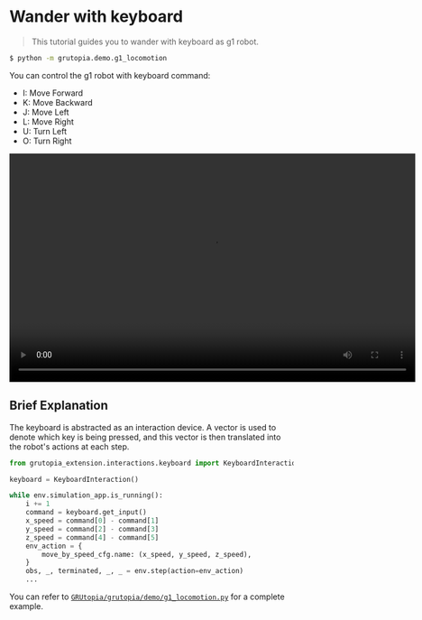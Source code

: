 # Wander with keyboard

> This tutorial guides you to wander with keyboard as g1 robot.

```bash
$ python -m grutopia.demo.g1_locomotion
```

You can control the g1 robot with keyboard command:

- I: Move Forward
- K: Move Backward
- J: Move Left
- L: Move Right
- U: Turn Left
- O: Turn Right

<video width="720" height="405" controls>
    <source src="../../../_static/video/g1_locomotion.webm" type="video/webm">
</video>

## Brief Explanation

The keyboard is abstracted as an interaction device. A vector is used to denote which key is being pressed, and this vector is then translated into the robot's actions at each step.

```python
from grutopia_extension.interactions.keyboard import KeyboardInteraction

keyboard = KeyboardInteraction()

while env.simulation_app.is_running():
    i += 1
    command = keyboard.get_input()
    x_speed = command[0] - command[1]
    y_speed = command[2] - command[3]
    z_speed = command[4] - command[5]
    env_action = {
        move_by_speed_cfg.name: (x_speed, y_speed, z_speed),
    }
    obs, _, terminated, _, _ = env.step(action=env_action)
    ...
```

You can refer to [`GRUtopia/grutopia/demo/g1_locomotion.py`](https://github.com/OpenRobotLab/GRUtopia/blob/main/grutopia/demo/g1_locomotion.py) for a complete example.
